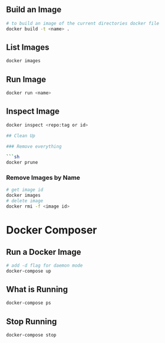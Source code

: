 
## Build an Image

```sh
# to build an image of the current directories docker file
docker build -t <name> .
```

## List Images

```sh
docker images
```

## Run Image

```sh
docker run <name>
```

## Inspect Image

```sh 
docker inspect <repo:tag or id>

## Clean Up

### Remove everything

```sh
docker prune
```

### Remove Images by Name

```sh
# get image id
docker images
# delete image
docker rmi -f <image id>
```

# Docker Composer

## Run a Docker Image

```sh
# add -d flag for daemon mode
docker-compose up
```

## What is Running

```sh
docker-compose ps
```

## Stop Running

```sh
docker-compose stop
```
